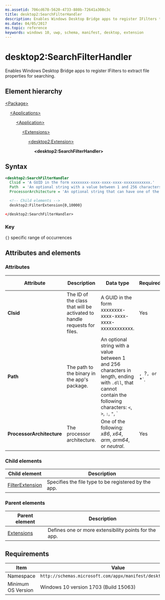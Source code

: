 ```yaml
---
ms.assetid: 706cd678-5620-4733-880b-72641a308c3c
title: desktop2:SearchFilterHandler
description: Enables Windows Desktop Bridge apps to register IFilters to extract file properties for searching.
ms.date: 04/05/2017
ms.topic: reference
keywords: windows 10, uwp, schema, manifest, desktop, extension 
---
```


# desktop2:SearchFilterHandler

Enables Windows Desktop Bridge apps to register IFilters to extract file properties for searching.

## Element hierarchy

[\<Package\>](element-package.md)

&nbsp;&nbsp;&nbsp;&nbsp;[\<Applications\>](element-applications.md)

&nbsp;&nbsp;&nbsp;&nbsp; &nbsp;&nbsp;&nbsp;&nbsp;[\<Application\>](element-application.md)

&nbsp;&nbsp;&nbsp;&nbsp; &nbsp;&nbsp;&nbsp;&nbsp; &nbsp;&nbsp;&nbsp;&nbsp;[\<Extensions\>](element-1-extensions.md)

&nbsp;&nbsp;&nbsp;&nbsp; &nbsp;&nbsp;&nbsp;&nbsp; &nbsp;&nbsp;&nbsp;&nbsp; &nbsp;&nbsp;&nbsp;&nbsp;[\<desktop2:Extension\>](element-desktop2-extension.md)

&nbsp;&nbsp;&nbsp;&nbsp; &nbsp;&nbsp;&nbsp;&nbsp; &nbsp;&nbsp;&nbsp;&nbsp; &nbsp;&nbsp;&nbsp;&nbsp; &nbsp;&nbsp;&nbsp;&nbsp;**\<desktop2:SearchFilterHandler\>**

## Syntax

```xml
<desktop2:SearchFilterHandler
  Clsid = 'A GUID in the form xxxxxxxx-xxxx-xxxx-xxxx-xxxxxxxxxxxx.'
  Path  = 'An optional string with a value between 1 and 256 characters in length, ending with ".dll" and cannot contain these characters: <, >, :, ", |, ?, or *.'
  ProcessorArchitecture = 'An optional string that can have one of the following values: "x86", "x64", "arm", "arm64", or "neutral".' />

  <!-- Child elements -->
  desktop2:FilterExtension{0,10000}

</desktop2:SearchFilterHandler>
```

### Key

`{}` specific range of occurrences

## Attributes and elements

### Attributes

| Attribute | Description | Data type | Required | Default value |
|-|-|-|-|-|
| **Clsid** | The ID of the class that will be activated to handle requests for files. | A GUID in the form xxxxxxxx-xxxx-xxxx-xxxx-xxxxxxxxxxxx. | Yes |  |
| **Path** | The path to the binary in the app's package. | An optional string with a value between 1 and 256 characters in length, ending with `.dll`, that cannot contain the following characters: `<`, `>`, `:`, `"`, `|`, `?`, or `*`. | No |
| **ProcessorArchitecture** | The processor architecture. | One of the following: *x86*, *x64*, *arm*, *arm64*, or *neutral*. | Yes |  |

### Child elements

| Child element | Description |
|-|-|
| [FilterExtension](element-desktop2-FilterExtension.md) | Specifies the file type to be registered by the app. |

### Parent elements

| Parent element | Description |
|-|-|
| [Extensions](element-1-extensions.md) | Defines one or more extensibility points for the app. |

## Requirements

| Item  | Value  |
|--|--|
| Namespace | `http://schemas.microsoft.com/appx/manifest/desktop/windows10/2` |
| Minimum OS Version | Windows 10 version 1703 (Build 15063) |
